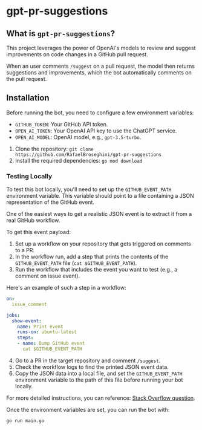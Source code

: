 # gpt-pr-suggestions

## What is `gpt-pr-suggestions`?

This project leverages the power of OpenAI's models to review and suggest improvements on code changes in a GitHub pull request. 

When an user comments `/suggest` on a pull request, the model then returns suggestions and improvements, which the bot automatically comments on the pull request.

## Installation

Before running the bot, you need to configure a few environment variables:

- `GITHUB_TOKEN`: Your GitHub API token.
- `OPEN_AI_TOKEN`: Your OpenAI API key to use the ChatGPT service.
- `OPEN_AI_MODEL`: OpenAI model, e.g., `gpt-3.5-turbo`.

1. Clone the repository: `git clone https://github.com/RafaelBroseghini/gpt-pr-suggestions`
2. Install the required dependencies: `go mod download`

### Testing Locally

To test this bot locally, you'll need to set up the `GITHUB_EVENT_PATH` environment variable. This variable should point to a file containing a JSON representation of the GitHub event.

One of the easiest ways to get a realistic JSON event is to extract it from a real GitHub workflow.

To get this event payload:

1. Set up a workflow on your repository that gets triggered on comments to a PR.
2. In the workflow run, add a step that prints the contents of the `GITHUB_EVENT_PATH` file (`cat $GITHUB_EVENT_PATH`). 
3. Run the workflow that includes the event you want to test (e.g., a comment on issue event).

Here's an example of such a step in a workflow:

```yaml
on:
  issue_comment

jobs:
  show-event:    
    name: Print event
    runs-on: ubuntu-latest
    steps:
    - name: Dump GitHub event
      cat $GITHUB_EVENT_PATH
```

4. Go to a PR in the target repository and comment `/suggest`.
5. Check the workflow logs to find the printed JSON event data.
6. Copy the JSON data into a local file, and set the `GITHUB_EVENT_PATH` environment variable to the path of this file before running your bot locally.

For more detailed instructions, you can reference: [Stack Overflow question](https://stackoverflow.com/questions/63803136/how-to-get-my-own-github-events-payload-json-for-testing-github-actions-locally).

Once the environment variables are set, you can run the bot with:

```bash
go run main.go
```
